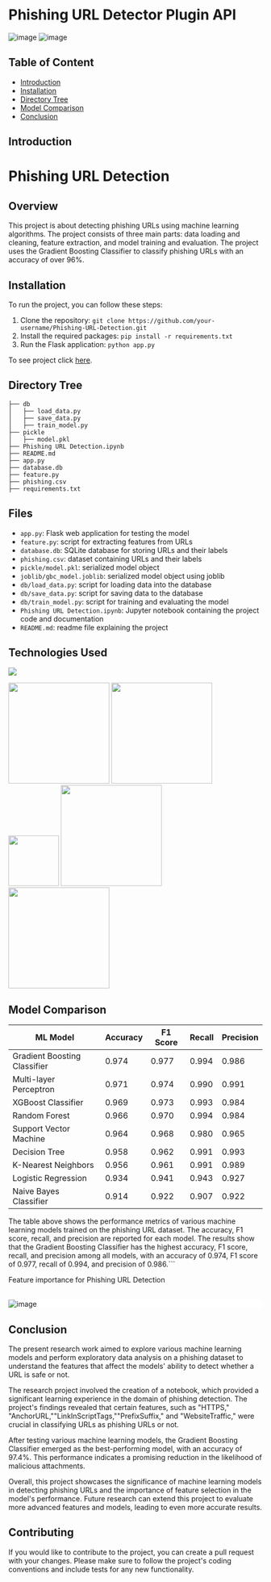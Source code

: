# Phishing URL Detector Plugin API 
![image]()
![image]()

## Table of Content
  * [Introduction](#introduction)
  * [Installation](#installation)
  * [Directory Tree](#directory-tree)
  * [Model Comparison](#model-comparison)
  * [Conclusion](#conclusion)


## Introduction

# Phishing URL Detection

## Overview
This project is about detecting phishing URLs using machine learning algorithms. The project consists of three main parts: data loading and cleaning, feature extraction, and model training and evaluation. The project uses the Gradient Boosting Classifier to classify phishing URLs with an accuracy of over 96%.

## Installation

To run the project, you can follow these steps:

1. Clone the repository: `git clone https://github.com/your-username/Phishing-URL-Detection.git`
2. Install the required packages: `pip install -r requirements.txt`
3. Run the Flask application: `python app.py`

 To see project click [here]("/").


## Directory Tree 
```
├── db
│   ├── load_data.py
│   ├── save_data.py
│   ├── train_model.py
├── pickle
│   ├── model.pkl
├── Phishing URL Detection.ipynb
├── README.md
├── app.py
├── database.db
├── feature.py
├── phishing.csv
├── requirements.txt
```


## Files
- `app.py`: Flask web application for testing the model
- `feature.py`: script for extracting features from URLs
- `database.db`: SQLite database for storing URLs and their labels
- `phishing.csv`: dataset containing URLs and their labels
- `pickle/model.pkl`: serialized model object
- `joblib/gbc_model.joblib`: serialized model object using joblib
- `db/load_data.py`: script for loading data into the database
- `db/save_data.py`: script for saving data to the database
- `db/train_model.py`: script for training and evaluating the model
- `Phishing URL Detection.ipynb`: Jupyter notebook containing the project code and documentation
- `README.md`: readme file explaining the project

## Technologies Used

![](https://forthebadge.com/images/badges/made-with-python.svg)

[<img target="_blank" src="https://upload.wikimedia.org/wikipedia/commons/3/31/NumPy_logo_2020.svg" width=200>](https://numpy.org/doc/) [<img target="_blank" src="https://upload.wikimedia.org/wikipedia/commons/e/ed/Pandas_logo.svg" width=200>](https://pandas.pydata.org/pandas-docs/stable/reference/api/pandas.DataFrame.html)
[<img target="_blank" src="https://upload.wikimedia.org/wikipedia/commons/8/84/Matplotlib_icon.svg" width=100>](https://matplotlib.org/)
[<img target="_blank" src="https://scikit-learn.org/stable/_static/scikit-learn-logo-small.png" width=200>](https://scikit-learn.org/stable/) 
[<img target="_blank" src="https://encrypted-tbn0.gstatic.com/images?q=tbn:ANd9GcScq-xocLctL07Jy0tpR_p9w0Q42_rK1aAkNfW6sm3ucjFKWML39aaJPgdhadyCnEiK7vw&usqp=CAU" width=200>](https://flask.palletsprojects.com/en/2.0.x/) 


## Model Comparison

| ML Model                        | Accuracy | F1 Score | Recall | Precision |
|--------------------------------|----------|----------|--------|-----------|
| Gradient Boosting Classifier   | 0.974    | 0.977    | 0.994  | 0.986     |
| Multi-layer Perceptron         | 0.971    | 0.974    | 0.990  | 0.991     |
| XGBoost Classifier             | 0.969    | 0.973    | 0.993  | 0.984     |
| Random Forest                  | 0.966    | 0.970    | 0.994  | 0.984     |
| Support Vector Machine         | 0.964    | 0.968    | 0.980  | 0.965     |
| Decision Tree                  | 0.958    | 0.962    | 0.991  | 0.993     |
| K-Nearest Neighbors            | 0.956    | 0.961    | 0.991  | 0.989     |
| Logistic Regression            | 0.934    | 0.941    | 0.943  | 0.927     |
| Naive Bayes Classifier         | 0.914    | 0.922    | 0.907  | 0.922     |

The table above shows the performance metrics of various machine learning models trained on the phishing URL dataset. The accuracy, F1 score, recall, and precision are reported for each model. The results show that the Gradient Boosting Classifier has the highest accuracy, F1 score, recall, and precision among all models, with an accuracy of 0.974, F1 score of 0.977, recall of 0.994, and precision of 0.986.```

Feature importance for Phishing URL Detection
<br><br>
<div style="background-color:white">

![image](https://user-images.githubusercontent.com/79131292/144603941-19044aae-7d7b-4e9a-88a8-6adfd8626f77.png)

</div>




## Conclusion

The present research work aimed to explore various machine learning models and perform exploratory data analysis on a phishing dataset to understand the features that affect the models' ability to detect whether a URL is safe or not. 

The research project involved the creation of a notebook, which provided a significant learning experience in the domain of phishing detection. The project's findings revealed that certain features, such as "HTTPS," "AnchorURL,""LinkInScriptTags,""PrefixSuffix," and "WebsiteTraffic," were crucial in classifying URLs as phishing URLs or not.

After testing various machine learning models, the Gradient Boosting Classifier emerged as the best-performing model, with an accuracy of 97.4%. This performance indicates a promising reduction in the likelihood of malicious attachments. 

Overall, this project showcases the significance of machine learning models in detecting phishing URLs and the importance of feature selection in the model's performance. Future research can extend this project to evaluate more advanced features and models, leading to even more accurate results. 


## Contributing

If you would like to contribute to the project, you can create a pull request with your changes. Please make sure to follow the project's coding conventions and include tests for any new functionality.

